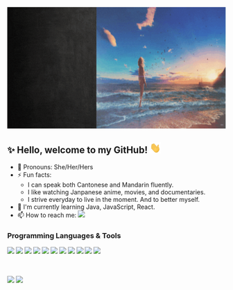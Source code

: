 <img src="https://github.com/hzeng33/hzeng33/blob/main/profile.gif" height="280px" width="780px">   

## ✨ Hello, welcome to my GitHub! <img src="wave.gif" height="25px" width="25px">


- :woman: Pronouns: She/Her/Hers
- ⚡ Fun facts: 
   * I can speak both Cantonese and Mandarin fluently.     
   * I like watching Janpanese anime, movies, and documentaries.
   * I strive everyday to live in the moment. And to better myself.
- :seedling: I'm currently learning Java, JavaScript, React.
- 📫 How to reach me: [![](https://img.shields.io/badge/LinkedIn-0077B5?style=for-the-badge&logo=linkedin&logoColor=white)](https://www.linkedin.com/in/huiqingzeng)


### Programming Languages & Tools
<img height="37px" src="https://cdn.jsdelivr.net/gh/devicons/devicon/icons/java/java-original-wordmark.svg" /> <img height="37px" src="https://cdn.jsdelivr.net/gh/devicons/devicon/icons/javascript/javascript-original.svg" /> <img height="37px" src="https://cdn.jsdelivr.net/gh/devicons/devicon/icons/html5/html5-original-wordmark.svg" /> <img height="37px" src="https://cdn.jsdelivr.net/gh/devicons/devicon/icons/css3/css3-original-wordmark.svg" />  <img height="37px" src="https://cdn.jsdelivr.net/gh/devicons/devicon/icons/visualstudio/visualstudio-plain.svg" /> <img height="37px" src="https://cdn.jsdelivr.net/gh/devicons/devicon/icons/postgresql/postgresql-plain-wordmark.svg" /> <img height="37px" src="https://cdn.jsdelivr.net/gh/devicons/devicon/icons/mysql/mysql-original-wordmark.svg" /> <img height="37px" src="https://cdn.jsdelivr.net/gh/devicons/devicon/icons/figma/figma-original.svg" /> <img height="37px" src="https://cdn.jsdelivr.net/gh/devicons/devicon/icons/git/git-plain-wordmark.svg" /> <img height="37px" src="https://cdn.jsdelivr.net/gh/devicons/devicon/icons/nodejs/nodejs-original-wordmark.svg" /> <img height="37px" src="https://cdn.jsdelivr.net/gh/devicons/devicon/icons/npm/npm-original-wordmark.svg" />
          
 <br></br>
 <img src="https://github-readme-stats.vercel.app/api/top-langs?username=hzeng33"/>  <img src="https://github-readme-stats.vercel.app/api?username=hzeng33&show_icons=true&theme=vue-dark"/>       
 

<!--
**hzeng33/hzeng33** is a ✨ _special_ ✨ repository because its `README.md` (this file) appears on your GitHub profile.

Here are some ideas to get you started:
- :computer: I'm currently working on ...
- 🌱 I’m currently learning ...
- 👯 I’m looking to collaborate on ...
- 🤔 I’m looking for help with ...
- 💬 Ask me about ...
- 📫 How to reach me: ...
- 😄 Pronouns: ...
- ⚡ Fun fact: ...
-- :computer: I'm currently working on ...
- github stats: <img src="https://github-readme-stats.vercel.app/api?username=hzeng33&show_icons=true&theme=vue-dark"/>
- badge website: https://dev.to/envoy_/150-badges-for-github-pnk [![](<badge_url>)](<hyperlink>)
- Tools icon <code><img width="7.5%" src="https://www.vectorlogo.zone/logos/java/java-horizontal.svg"></code> 
  or <img height=37 src="https://cdn.jsdelivr.net/gh/devicons/devicon/icons/java/java-original-wordmark.svg" />    website: https://devicon.dev/
-->
